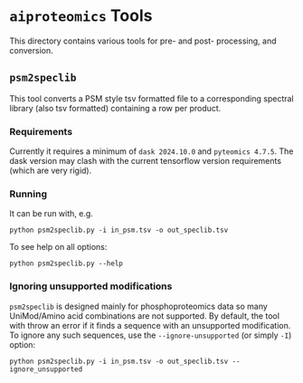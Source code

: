 # `aiproteomics` Tools

This directory contains various tools for pre- and post- processing, and conversion.

## `psm2speclib`
This tool converts a PSM style tsv formatted file to a corresponding spectral library (also tsv formatted)
containing a row per product.

### Requirements
Currently it requires a minimum of `dask 2024.10.0` and `pyteomics 4.7.5`. The dask version
may clash with the current tensorflow version requirements (which are very rigid).

### Running
It can be run with, e.g.
```
python psm2speclib.py -i in_psm.tsv -o out_speclib.tsv
```

To see help on all options:
```
python psm2speclib.py --help
```

### Ignoring unsupported modifications
`psm2speclib` is designed mainly for phosphoproteomics data so many UniMod/Amino acid combinations are
not supported. By default, the tool with throw an error if it finds a sequence with an unsupported modification.
To ignore any such sequences, use the `--ignore-unsupported` (or simply `-I`) option:

```
python psm2speclib.py -i in_psm.tsv -o out_speclib.tsv --ignore_unsupported
```
